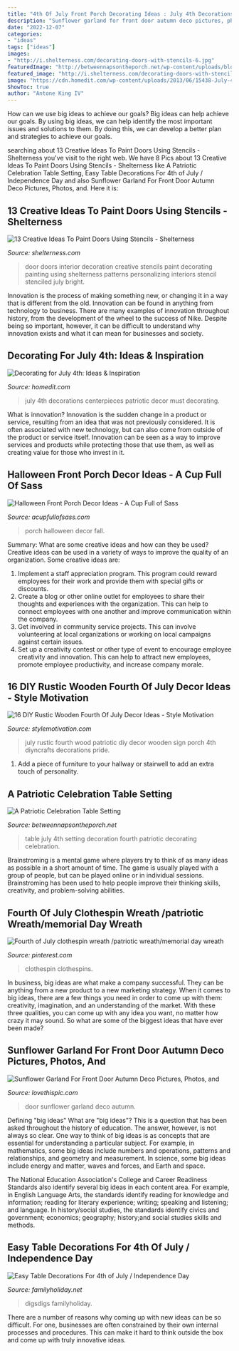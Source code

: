 ```yaml
---
title: "4th Of July Front Porch Decorating Ideas : July 4th Decorations Centerpieces Patriotic Decor Must Decorating"
description: "Sunflower garland for front door autumn deco pictures, photos, and"
date: "2022-12-07"
categories:
- "ideas"
tags: ["ideas"]
images:
- "http://i.shelterness.com/decorating-doors-with-stencils-6.jpg"
featuredImage: "http://betweennapsontheporch.net/wp-content/uploads/blogger/-bdZZOSFqaKE/Tfkrc5LR9cI/AAAAAAAAahE/7K5VOGRgunE/s1600/3b.JPG"
featured_image: "http://i.shelterness.com/decorating-doors-with-stencils-6.jpg"
image: "https://cdn.homedit.com/wp-content/uploads/2013/06/15438-July-4th-Decor.jpg"
ShowToc: true
author: "Antone King IV"
---
```



How can we use big ideas to achieve our goals?
Big ideas can help achieve our goals. By using big ideas, we can help identify the most important issues and solutions to them. By doing this, we can develop a better plan and strategies to achieve our goals.

	

		
searching about 13 Creative Ideas To Paint Doors Using Stencils - Shelterness you've visit to the right web. We have 8 Pics about 13 Creative Ideas To Paint Doors Using Stencils - Shelterness like A Patriotic Celebration Table Setting, Easy Table Decorations For 4th of July / Independence Day and also Sunflower Garland For Front Door Autumn Deco Pictures, Photos, and. Here it is:
		
    
## 13 Creative Ideas To Paint Doors Using Stencils - Shelterness

<img loading=lazy src="http://i.shelterness.com/decorating-doors-with-stencils-6.jpg" onerror="this.onerror=null;this.src='https://tse4.mm.bing.net/th?id=OIP.drVYAIkvCbb0LWTvdXAUdQAAAA&amp;pid=15.1';" alt="13 Creative Ideas To Paint Doors Using Stencils - Shelterness">

_Source: shelterness.com_

>door doors interior decoration creative stencils paint decorating painting using shelterness patterns personalizing interiors stencil stenciled july bright. 

	

Innovation is the process of making something new, or changing it in a way that is different from the old. Innovation can be found in anything from technology to business. There are many examples of innovation throughout history, from the development of the wheel to the success of Nike. Despite being so important, however, it can be difficult to understand why innovation exists and what it can mean for businesses and society.

    
## Decorating For July 4th: Ideas &amp; Inspiration

<img loading=lazy src="https://cdn.homedit.com/wp-content/uploads/2013/06/15438-July-4th-Decor.jpg" onerror="this.onerror=null;this.src='https://tse1.mm.bing.net/th?id=OIP.Gt4FOYYYvrMTowM-hNFKpwHaLI&amp;pid=15.1';" alt="Decorating for July 4th: Ideas &amp; Inspiration">

_Source: homedit.com_

>july 4th decorations centerpieces patriotic decor must decorating. 

	

What is innovation?
Innovation is the sudden change in a product or service, resulting from an idea that was not previously considered. It is often associated with new technology, but can also come from outside of the product or service itself. Innovation can be seen as a way to improve services and products while protecting those that use them, as well as creating value for those who invest in it.

    
## Halloween Front Porch Decor Ideas - A Cup Full Of Sass

<img loading=lazy src="https://www.acupfullofsass.com/wp-content/uploads/2016/10/Halloween-Front-Porch-Ideas-e1476802216491.jpg" onerror="this.onerror=null;this.src='https://tse2.mm.bing.net/th?id=OIP.R9xijqdGCqRAb9RgJHE2wwHaJ4&amp;pid=15.1';" alt="Halloween Front Porch Decor Ideas - A Cup Full of Sass">

_Source: acupfullofsass.com_

>porch halloween decor fall. 

	

Summary: What are some creative ideas and how can they be used?
Creative ideas can be used in a variety of ways to improve the quality of an organization. Some creative ideas are:
1. Implement a staff appreciation program. This program could reward employees for their work and provide them with special gifts or discounts.
2. Create a blog or other online outlet for employees to share their thoughts and experiences with the organization. This can help to connect employees with one another and improve communication within the company.
3. Get involved in community service projects. This can involve volunteering at local organizations or working on local campaigns against certain issues.
4. Set up a creativity contest or other type of event to encourage employee creativity and innovation. This can help to attract new employees, promote employee productivity, and increase company morale.

    
## 16 DIY Rustic Wooden Fourth Of July Decor Ideas - Style Motivation

<img loading=lazy src="https://www.diyncrafts.com/wp-content/uploads/2018/06/5-god-bless-america-sign.jpg" onerror="this.onerror=null;this.src='https://tse1.mm.bing.net/th?id=OIP.2C6VC2H-KcuHJKt0-VAEMAHaON&amp;pid=15.1';" alt="16 DIY Rustic Wooden Fourth Of July Decor Ideas - Style Motivation">

_Source: stylemotivation.com_

>july rustic fourth wood patriotic diy decor wooden sign porch 4th diyncrafts decorations pride. 

	

1. Add a piece of furniture to your hallway or stairwell to add an extra touch of personality.

    
## A Patriotic Celebration Table Setting

<img loading=lazy src="http://betweennapsontheporch.net/wp-content/uploads/blogger/-bdZZOSFqaKE/Tfkrc5LR9cI/AAAAAAAAahE/7K5VOGRgunE/s1600/3b.JPG" onerror="this.onerror=null;this.src='https://tse2.mm.bing.net/th?id=OIP.tDNNRnKol2WfeXUNBi22PwHaLK&amp;pid=15.1';" alt="A Patriotic Celebration Table Setting">

_Source: betweennapsontheporch.net_

>table july 4th setting decoration fourth patriotic decorating celebration. 

	

Brainstroming is a mental game where players try to think of as many ideas as possible in a short amount of time. The game is usually played with a group of people, but can be played online or in individual sessions. Brainstroming has been used to help people improve their thinking skills, creativity, and problem-solving abilities.

    
## Fourth Of July Clothespin Wreath /patriotic Wreath/memorial Day Wreath

<img loading=lazy src="https://i.pinimg.com/736x/5a/c3/1f/5ac31f9c711e801ca8559733ba509909.jpg" onerror="this.onerror=null;this.src='https://tse2.mm.bing.net/th?id=OIP.aQjEhYbneIH9YP5xaPjgpwHaJ3&amp;pid=15.1';" alt="Fourth of July clothespin wreath /patriotic wreath/memorial day wreath">

_Source: pinterest.com_

>clothespin clothespins. 

	

In business, big ideas are what make a company successful. They can be anything from a new product to a new marketing strategy. When it comes to big ideas, there are a few things you need in order to come up with them: creativity, imagination, and an understanding of the market. With these three qualities, you can come up with any idea you want, no matter how crazy it may sound. So what are some of the biggest ideas that have ever been made?

    
## Sunflower Garland For Front Door Autumn Deco Pictures, Photos, And

<img loading=lazy src="http://www.lovethispic.com/uploaded_images/281226-Sunflower-Garland-For-Front-Door-Autumn-Deco.jpg" onerror="this.onerror=null;this.src='https://tse3.mm.bing.net/th?id=OIP.RiMPxR4HqWPRozLrQQ4SOwHaLH&amp;pid=15.1';" alt="Sunflower Garland For Front Door Autumn Deco Pictures, Photos, and">

_Source: lovethispic.com_

>door sunflower garland deco autumn. 

	

Defining "big ideas"
What are "big ideas"? This is a question that has been asked throughout the history of education. The answer, however, is not always so clear.
One way to think of big ideas is as concepts that are essential for understanding a particular subject. For example, in mathematics, some big ideas include numbers and operations, patterns and relationships, and geometry and measurement. In science, some big ideas include energy and matter, waves and forces, and Earth and space.

The National Education Association's College and Career Readiness Standards also identify several big ideas in each content area. For example, in English Language Arts, the standards identify reading for knowledge and information; reading for literary experience; writing; speaking and listening; and language. In history/social studies, the standards identify civics and government; economics; geography; history;and social studies skills and methods.

    
## Easy Table Decorations For 4th Of July / Independence Day

<img loading=lazy src="https://www.familyholiday.net/wp-content/uploads/2012/06/Easy-Table-Decorations-For-4th-of-July-Independence-Day-_25.jpg" onerror="this.onerror=null;this.src='https://tse2.mm.bing.net/th?id=OIP.4NPCdfgrTvy7xm7_bDgX5QHaJ4&amp;pid=15.1';" alt="Easy Table Decorations For 4th of July / Independence Day">

_Source: familyholiday.net_

>digsdigs familyholiday. 

	

There are a number of reasons why coming up with new ideas can be so difficult. For one, businesses are often constrained by their own internal processes and procedures. This can make it hard to think outside the box and come up with truly innovative ideas.


